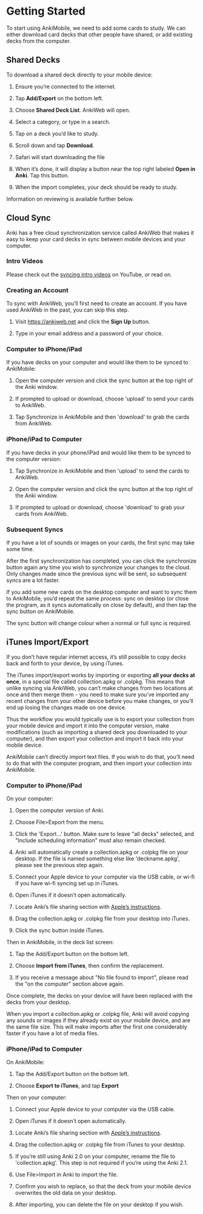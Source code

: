 # Getting Started

To start using AnkiMobile, we need to add some cards to study. We can
either download card decks that other people have shared, or add
existing decks from the computer.

## Shared Decks

To download a shared deck directly to your mobile device:

1.  Ensure you’re connected to the internet.

2.  Tap **Add/Export** on the bottom left.

3.  Choose **Shared Deck List**. AnkiWeb will open.

4.  Select a category, or type in a search.

5.  Tap on a deck you’d like to study.

6.  Scroll down and tap **Download**.

7.  Safari will start downloading the file

8.  When it’s done, it will display a button near the top right labeled
    **Open in Anki**. Tap this button.

9.  When the import completes, your deck should be ready to study.

Information on reviewing is available further below.

## Cloud Sync

Anki has a free cloud synchronization service called AnkiWeb that makes
it easy to keep your card decks in sync between mobile devices and your
computer.

### Intro Videos

Please check out the [syncing intro videos](https://www.youtube.com/watch?v=YkiM4DPzSVc&list=PLGgmaKOIHykFoomqkBJAyGiDQ2kyiuTao) on YouTube, or read on.

### Creating an Account

To sync with AnkiWeb, you’ll first need to create an account. If you
have used AnkiWeb in the past, you can skip this step.

1.  Visit <https://ankiweb.net> and click the **Sign Up** button.

2.  Type in your email address and a password of your choice.

### Computer to iPhone/iPad

If you have decks on your computer and would like them to be synced to
AnkiMobile:

1.  Open the computer version and click the sync button at the top right
    of the Anki window.

2.  If prompted to upload or download, choose 'upload' to send your
    cards to AnkiWeb.

3.  Tap Synchronize in AnkiMobile and then 'download' to grab the cards
    from AnkiWeb.

### iPhone/iPad to Computer

If you have decks in your phone/iPad and would like them to be synced to
the computer version:

1.  Tap Synchronize in AnkiMobile and then 'upload' to send the cards to
    AnkiWeb.

2.  Open the computer version and click the sync button at the top right
    of the Anki window.

3.  If prompted to upload or download, choose 'download' to grab your
    cards from AnkiWeb.

### Subsequent Syncs

If you have a lot of sounds or images on your cards, the first sync may
take some time.

After the first synchronization has completed, you can click the
synchronize button again any time you wish to synchronize your changes
to the cloud. Only changes made since the previous sync will be sent, so
subsequent syncs are a lot faster.

If you add some new cards on the desktop computer and want to sync them
to AnkiMobile, you’d repeat the same process: sync on desktop (or close
the program, as it syncs automatically on close by default), and then
tap the sync button on AnkiMobile.

The sync button will change colour when a normal or full sync is required.

## iTunes Import/Export

If you don’t have regular internet access, it’s still possible to copy
decks back and forth to your device, by using iTunes.

The iTunes import/export works by importing or exporting **all your
decks at once**, in a special file called collection.apkg or .colpkg.
This means that unlike syncing via AnkiWeb, you can’t make changes from
two locations at once and then merge them - you need to make sure you’ve
imported any recent changes from your other device before you make
changes, or you’ll end up losing the changes made on one device.

Thus the workflow you would typically use is to export your collection
from your mobile device and import it into the computer version, make
modifications (such as importing a shared deck you downloaded to your
computer), and then export your collection and import it back into your
mobile device.

AnkiMobile can’t directly import text files. If you wish to do that,
you’ll need to do that with the computer program, and then import your
collection into AnkiMobile.

### Computer to iPhone/iPad

On your computer:

1.  Open the computer version of Anki.

2.  Choose File&gt;Export from the menu.

3.  Click the 'Export…​' button. Make sure to leave "all decks"
    selected, and "Include scheduling information" must also remain
    checked.

4.  Anki will automatically create a collection.apkg or .colpkg file on
    your desktop. If the file is named something else like
    'deckname.apkg', please see the previous step again.

5.  Connect your Apple device to your computer via the USB cable, or
    wi-fi if you have wi-fi syncing set up in iTunes.

6.  Open iTunes if it doesn’t open automatically.

7.  Locate Anki’s file sharing section with [Apple’s
    instructions](http://support.apple.com/kb/HT4094).

8.  Drag the collection.apkg or .colpkg file from your desktop into
    iTunes.

9.  Click the sync button inside iTunes.

Then in AnkiMobile, in the deck list screen:

1.  Tap the Add/Export button on the bottom left.

2.  Choose **Import from iTunes**, then confirm the replacement.

3.  If you receive a message about "No file found to import", please
    read the "on the computer" section above again.

Once complete, the decks on your device will have been replaced with the
decks from your desktop.

When you import a collection.apkg or .colpkg file, Anki will avoid
copying any sounds or images if they already exist on your mobile
device, and are the same file size. This will make imports after the
first one considerably faster if you have a lot of media files.

### iPhone/iPad to Computer

On AnkiMobile:

1.  Tap the Add/Export button on the bottom left.

2.  Choose **Export to iTunes**, and tap **Export**

Then on your computer:

1.  Connect your Apple device to your computer via the USB cable.

2.  Open iTunes if it doesn’t open automatically.

3.  Locate Anki’s file sharing section with [Apple’s
    instructions](http://support.apple.com/kb/HT4094).

4.  Drag the collection.apkg or .colpkg file from iTunes to your
    desktop.

5.  If you’re still using Anki 2.0 on your computer, rename the file to
    'collection.apkg'. This step is not required if you’re using the
    Anki 2.1.

6.  Use File&gt;Import in Anki to import the file.

7.  Confirm you wish to replace, so that the deck from your mobile
    device overwrites the old data on your desktop.

8.  After importing, you can delete the file on your desktop if you
    wish.
